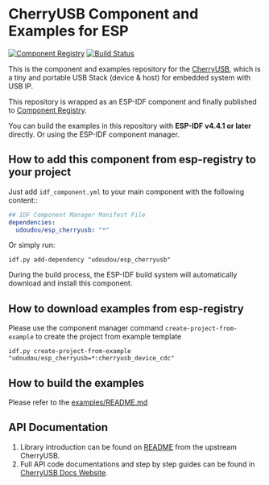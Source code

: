 # CherryUSB Component and Examples for ESP

[![Component Registry](https://components.espressif.com/components/udoudou/esp_cherryusb/badge.svg)](https://components.espressif.com/components/udoudou/esp_cherryusb) [![Build Status](https://github.com/udoudou/esp_cherryusb/actions/workflows/build_examples.yml/badge.svg)](https://github.com/udoudou/esp_cherryusb/actions/workflows/build_examples.yml)

This is the component and examples repository for the [CherryUSB](https://github.com/cherry-embedded/CherryUSB), which is a tiny and portable USB Stack (device & host) for embedded system with USB IP.

This repository is wrapped as an ESP-IDF component and finally published to [Component Registry](https://components.espressif.com/).

You can build the examples in this repository with **ESP-IDF v4.4.1 or later** directly. Or using the ESP-IDF component manager.

## How to add this component from esp-registry to your project

Just add ``idf_component.yml`` to your main component with the following content::

```yaml
## IDF Component Manager Manifest File
dependencies:
  udoudou/esp_cherryusb: "*"
```

Or simply run:

```
idf.py add-dependency "udoudou/esp_cherryusb"
```

During the build process, the ESP-IDF build system will automatically download and install this component.

## How to download examples from esp-registry

Please use the component manager command `create-project-from-example` to create the project from example template

```
idf.py create-project-from-example "udoudou/esp_cherryusb=*:cherryusb_device_cdc"
```

## How to build the examples

Please refer to the [examples/README.md](./examples/README.md)

## API Documentation

1. Library introduction can be found on [README](https://github.com/cherry-embedded/CherryUSB/blob/master/README.md) from the upstream CherryUSB.
2. Full API code documentations and step by step guides can be found in [CherryUSB Docs Website](https://cherryusb.readthedocs.io/).